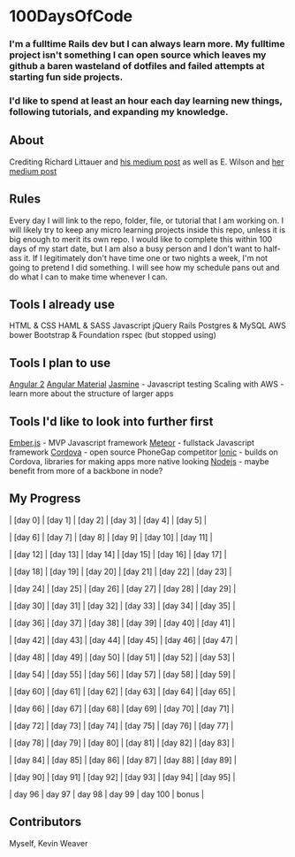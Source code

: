 # 100DaysOfCode
### I'm a fulltime Rails dev but I can always learn more.  My fulltime project isn't something I can open source which leaves my github a baren wasteland of dotfiles and failed attempts at starting fun side projects.
### I'd like to spend at least an hour each day learning new things, following tutorials, and expanding my knowledge.

## About
Crediting Richard Littauer and [his medium post](https://medium.com/@richlitt/100-days-of-code-5e9a4dc6d56b) as well as E. Wilson and [her medium post](https://medium.freecodecamp.com/i-took-on-the-100daysofcode-challenge-and-here-are-my-results-8e442f56d750#.o27dh9hdk) 

## Rules
Every day I will link to the repo, folder, file, or tutorial that I am working on.
I will likely try to keep any micro learning projects inside this repo, unless it is big enough to merit its own repo.
I would like to complete this within 100 days of my start date, but I am also a busy person and I don't want to half-ass it.  If I legitimately don't have time one or two nights a week, I'm not going to pretend I did something.
I will see how my schedule pans out and do what I can to make time whenever I can.

## Tools I already use
HTML & CSS
HAML & SASS
Javascript
jQuery
Rails
Postgres & MySQL
AWS
bower
Bootstrap & Foundation
rspec (but stopped using)

## Tools I plan to use
[Angular 2](https://angular.io/)
[Angular Material](https://material.angularjs.org/latest/)
[Jasmine](https://github.com/jasmine/jasmine) - Javascript testing
Scaling with AWS - learn more about the structure of larger apps

## Tools I'd like to look into further first
[Ember.js](http://emberjs.com/) - MVP Javascript framework
[Meteor](http://docs.meteor.com/#/full/) - fullstack Javascript framework
[Cordova](https://cordova.apache.org/) - open source PhoneGap competitor
[Ionic](http://ionicframework.com/) - builds on Cordova, libraries for making apps more native looking
[Nodejs](https://nodejs.org/en/) - maybe benefit from more of a backbone in node?

## My Progress
| [day 0] | [day 1] | [day 2]  |  [day 3]  |  [day 4]  |  [day 5] |
  
| [day 6] |  [day 7]  | [day 8]  | [day 9]  | [day 10] | [day 11] |

| [day 12] | [day 13] | [day 14] | [day 15] | [day 16] | [day 17] |

| [day 18] | [day 19] | [day 20] | [day 21] | [day 22] | [day 23] |

| [day 24] | [day 25] | [day 26] | [day 27] | [day 28] | [day 29] |

| [day 30] | [day 31] | [day 32] | [day 33] | [day 34] | [day 35] |

| [day 36] | [day 37] | [day 38] | [day 39] | [day 40] | [day 41] |

| [day 42] | [day 43] | [day 44] | [day 45] | [day 46] | [day 47] |

| [day 48] | [day 49] | [day 50] | [day 51] | [day 52] | [day 53] |

| [day 54] | [day 55] | [day 56] | [day 57] | [day 58] | [day 59] |

| [day 60] | [day 61] | [day 62] | [day 63] | [day 64] | [day 65] |

| [day 66] | [day 67] | [day 68] | [day 69] | [day 70] | [day 71] |

| [day 72] | [day 73] | [day 74] | [day 75] | [day 76] | [day 77] |

| [day 78] | [day 79] | [day 80] | [day 81] | [day 82] | [day 83] |

| [day 84] | [day 85] | [day 86] | [day 87] | [day 88] | [day 89] |

| [day 90] | [day 91] | [day 92] | [day 93] | [day 94] | [day 95] |

| day 96  | day 97 | day 98 | day 99 | day 100 | bonus |

## Contributors
Myself, Kevin Weaver
